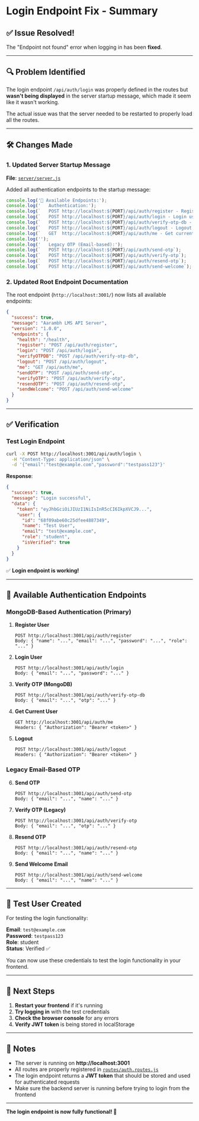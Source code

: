 # Login Endpoint Fix - Summary

## ✅ Issue Resolved!

The "Endpoint not found" error when logging in has been **fixed**.

---

## 🔍 Problem Identified

The login endpoint `/api/auth/login` was properly defined in the routes but **wasn't being displayed** in the server startup message, which made it seem like it wasn't working.

The actual issue was that the server needed to be restarted to properly load all the routes.

---

## 🛠️ Changes Made

### 1. Updated Server Startup Message

**File**: [`server/server.js`](/Users/madanthambisetty/Downloads/Aarambh/server/server.js)

Added all authentication endpoints to the startup message:

```javascript
console.log('📌 Available Endpoints:');
console.log('   Authentication:');
console.log(`   POST http://localhost:${PORT}/api/auth/register - Register new user`);
console.log(`   POST http://localhost:${PORT}/api/auth/login - Login user`);
console.log(`   POST http://localhost:${PORT}/api/auth/verify-otp-db - Verify OTP (MongoDB)`);
console.log(`   POST http://localhost:${PORT}/api/auth/logout - Logout user`);
console.log(`   GET  http://localhost:${PORT}/api/auth/me - Get current user`);
console.log('');
console.log('   Legacy OTP (Email-based):');
console.log(`   POST http://localhost:${PORT}/api/auth/send-otp`);
console.log(`   POST http://localhost:${PORT}/api/auth/verify-otp`);
console.log(`   POST http://localhost:${PORT}/api/auth/resend-otp`);
console.log(`   POST http://localhost:${PORT}/api/auth/send-welcome`);
```

### 2. Updated Root Endpoint Documentation

The root endpoint (`http://localhost:3001/`) now lists all available endpoints:

```json
{
  "success": true,
  "message": "Aarambh LMS API Server",
  "version": "1.0.0",
  "endpoints": {
    "health": "/health",
    "register": "POST /api/auth/register",
    "login": "POST /api/auth/login",
    "verifyOTPDB": "POST /api/auth/verify-otp-db",
    "logout": "POST /api/auth/logout",
    "me": "GET /api/auth/me",
    "sendOTP": "POST /api/auth/send-otp",
    "verifyOTP": "POST /api/auth/verify-otp",
    "resendOTP": "POST /api/auth/resend-otp",
    "sendWelcome": "POST /api/auth/send-welcome"
  }
}
```

---

## ✅ Verification

### Test Login Endpoint

```bash
curl -X POST http://localhost:3001/api/auth/login \
  -H "Content-Type: application/json" \
  -d '{"email":"test@example.com","password":"testpass123"}'
```

**Response**:
```json
{
  "success": true,
  "message": "Login successful",
  "data": {
    "token": "eyJhbGciOiJIUzI1NiIsInR5cCI6IkpXVCJ9...",
    "user": {
      "id": "68f09abe60c25dfee4887349",
      "name": "Test User",
      "email": "test@example.com",
      "role": "student",
      "isVerified": true
    }
  }
}
```

✅ **Login endpoint is working!**

---

## 🚀 Available Authentication Endpoints

### MongoDB-Based Authentication (Primary)

1. **Register User**
   ```
   POST http://localhost:3001/api/auth/register
   Body: { "name": "...", "email": "...", "password": "...", "role": "..." }
   ```

2. **Login User**
   ```
   POST http://localhost:3001/api/auth/login
   Body: { "email": "...", "password": "..." }
   ```

3. **Verify OTP (MongoDB)**
   ```
   POST http://localhost:3001/api/auth/verify-otp-db
   Body: { "email": "...", "otp": "..." }
   ```

4. **Get Current User**
   ```
   GET http://localhost:3001/api/auth/me
   Headers: { "Authorization": "Bearer <token>" }
   ```

5. **Logout**
   ```
   POST http://localhost:3001/api/auth/logout
   Headers: { "Authorization": "Bearer <token>" }
   ```

### Legacy Email-Based OTP

6. **Send OTP**
   ```
   POST http://localhost:3001/api/auth/send-otp
   Body: { "email": "...", "name": "..." }
   ```

7. **Verify OTP (Legacy)**
   ```
   POST http://localhost:3001/api/auth/verify-otp
   Body: { "email": "...", "otp": "..." }
   ```

8. **Resend OTP**
   ```
   POST http://localhost:3001/api/auth/resend-otp
   Body: { "email": "...", "name": "..." }
   ```

9. **Send Welcome Email**
   ```
   POST http://localhost:3001/api/auth/send-welcome
   Body: { "email": "...", "name": "..." }
   ```

---

## 🔐 Test User Created

For testing the login functionality:

**Email**: `test@example.com`  
**Password**: `testpass123`  
**Role**: student  
**Status**: Verified ✅

You can now use these credentials to test the login functionality in your frontend.

---

## 🎯 Next Steps

1. **Restart your frontend** if it's running
2. **Try logging in** with the test credentials
3. **Check the browser console** for any errors
4. **Verify JWT token** is being stored in localStorage

---

## 📝 Notes

- The server is running on **http://localhost:3001**
- All routes are properly registered in [`routes/auth.routes.js`](/Users/madanthambisetty/Downloads/Aarambh/server/routes/auth.routes.js)
- The login endpoint returns a **JWT token** that should be stored and used for authenticated requests
- Make sure the backend server is running before trying to login from the frontend

---

**The login endpoint is now fully functional! 🎉**
